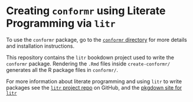# Creating `conformr` using Literate Programming via `litr`

To use the `conformr` package, go to the [`conformr` directory](conformr) for more details and installation instructions.

This repository contains the `litr` bookdown project used to write the `conformr` package. Rendering the `.Rmd` files inside `create-conformr/` generates all the R package files in `conformr/`.

For more information about literate programming and using `litr` to write packages see the [`litr` project repo](https://github.com/jacobbien/litr-project) on GitHub, and the [pkgdown site for `litr`](http://faculty.marshall.usc.edu/jacob-bien/litr/docs/index.html)
